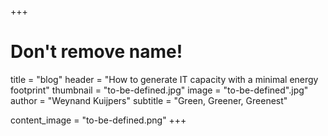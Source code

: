 +++
# Don't remove name!
title = "blog"
header = "How to generate IT capacity with a minimal energy footprint"
thumbnail = "to-be-defined.jpg"
image = "to-be-defined".jpg"
author = "Weynand Kuijpers"
subtitle = "Green, Greener, Greenest"

content_image  = "to-be-defined.png"
+++
